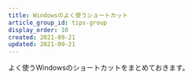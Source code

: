 ```yaml
---
title: Windowsのよく使うショートカット
article_group_id: tips-group
display_order: 10
created: 2021-09-21
updated: 2021-09-21
---
```

よく使うWindowsのショートカットをまとめておきます。
